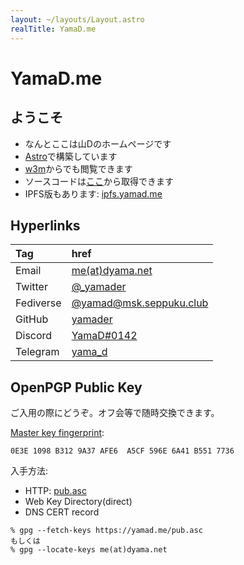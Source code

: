 ```yaml
---
layout: ~/layouts/Layout.astro
realTitle: YamaD.me
---
```


# YamaD.me

## ようこそ

- なんとここは山Dのホームページです
- [Astro](https://astro.build/)で構築しています
- [w3m](http://w3m.sourceforge.net/)からでも閲覧できます
- ソースコードは[ここ](src.tgz)から取得できます
- IPFS版もあります: [ipfs.yamad.me](ipns://ipfs.yamad.me/)

## Hyperlinks

| Tag       | href                                                                                                    |
|:--------- |:------------------------------------------------------------------------------------------------------- |
| Email     | <a href="https://me.dyama.net" target="_blank">me(at)dyama.net</a>                                      |
| Twitter   | <a href="https://twitter.com/i/user/1097491547602313216" target="_blank" rel="noreferrer">@_yamader</a> |
| Fediverse | <a href="https://msk.seppuku.club/@yamad" target="_blank">@yamad<span>@</span>msk.seppuku.club</a>      |
| GitHub    | <a href="https://github.com/yamader" target="_blank" rel="noreferrer">yamader</a>                       |
| Discord   | <a href="https://discord.com/users/542656442876952586" target="_blank" rel="noreferrer">YamaD#0142</a>  |
| Telegram  | <a href="https://t.me/yama_d" target="_blank" rel="noreferrer">yama_d</a>                               |

## OpenPGP Public Key

ご入用の際にどうぞ。オフ会等で随時交換できます。

[Master key fingerprint](openpgp4fpr:0E3E1098B3129A37AFE6A5CF596E6A41B5517736):
```
0E3E 1098 B312 9A37 AFE6  A5CF 596E 6A41 B551 7736
```

入手方法:
- HTTP: [pub.asc](pub.asc)
- Web Key Directory(direct)
- DNS CERT record

```
% gpg --fetch-keys https://yamad.me/pub.asc
もしくは
% gpg --locate-keys me(at)dyama.net
```
